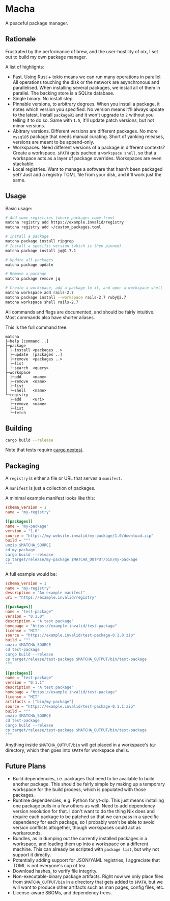 # Macha

A peaceful package manager.

## Rationale

Frustrated by the performance of brew, and the user-hostility of nix, I set out
to build my own package manager.

A list of highlights:

- Fast. Using Rust + tokio means we can run many operations in parallel. All
  operations touching the disk or the network are asynchronous and parallelised.
  When installing several packages, we install all of them in parallel. The
  backing store is a SQLite database.
- Single binary. No install step.
- Pinnable versions, to arbitrary degrees. When you install a package, it notes
  which version you specified. No version means it'll always update to the
  latest. Install `package@1` and it won't upgrade to `2` without you telling it
  to do so. Same with `1.5`, it'll update patch versions, but not minor versions.
- Abitrary versions. Different versions are different packages. No more
  `mysql@5` package that needs manual curating. Short of yanking releases,
  versions are meant to be append-only.
- Workspaces. Need different versions of a package in different contexts? Create
  a workspace. `$PATH` gets pached a `workspace shell`, so that a workspace acts
  as a layer of package overrides. Workspaces are even stackable.
- Local registries. Want to manage a software that hasn't been packaged yet?
  Just add a registry TOML file from your disk, and it'll work just the same.

## Usage

Basic usage:

```sh
# Add some registries (where packages come from)
matcha registry add https://example.invalid/registry
matcha registry add ~/custom_packages.toml

# Install a package
matcha package install ripgrep
# Install a specific version (which is then pinned)
matcha package install jq@1.7.1

# Update all packages
matcha package update

# Remove a package
matcha package remove jq

# Create a workspace, add a package to it, and open a workspace shell
matcha workspace add rails-2.7
matcha package install --workspace rails-2.7 ruby@2.7
matcha workspace shell rails-2.7
```

All commands and flags are documented, and should be fairly intuitive. Most
commands also have shorter aliases.

This is the full command tree:

```
matcha
├─help [command ..]
├─package
│ ├─install <packages ..>
│ ├─update  [packages ..]
│ ├─remove  <packages ..>
│ ├─list
│ └─search  <query>
├─workspace
│ ├─add     <name>
│ ├─remove  <name>
│ ├─list
│ └─shell   <name>
└─registry
  ├─add     <uri>
  ├─remove  <name>
  ├─list
  └─fetch
```

## Building

```sh
cargo build --release
```

Note that tests require [cargo nextest](https://nexte.st/).

## Packaging

A `registry` is either a file or URL that serves a `manifest`.

A `manifest` is just a collection of packages.

A minimal example manifest looks like this:

```toml
schema_version = 1
name = "my-registry"

[[packages]]
name = "my-package"
version = "1.0"
source = "https://my-website.invalid/my-package/1.0/download.zip"
build = """
unzip $MATCHA_SOURCE
cd my-package
cargo build --release
cp target/release/my-package $MATCHA_OUTPUT/bin/my-package
"""
```

A full example would be:

```toml
schema_version = 1
name = "my-registry"
description = "An example manifest"
uri = "https://example.invalid/registry"

[[packages]]
name = "test-package"
version = "0.1.0"
description = "A test package"
homepage = "https://example.invalid/test-package"
license = "MIT"
source = "https://example.invalid/test-package-0.1.0.zip"
build = """
unzip $MATCHA_SOURCE
cd test-package
cargo build --release
cp target/release/test-package $MATCHA_OUTPUT/bin/test-package
"""

[[packages]]
name = "test-package"
version = "0.1.1"
description = "A test package"
homepage = "https://example.invalid/test-package"
license = "MIT"
artifacts = ["bin/my-package"]
source = "https://example.invalid/test-package-0.1.1.zip"
build = """
unzip $MATCHA_SOURCE
cd test-package
cargo build --release
cp target/release/test-package $MATCHA_OUTPUT/bin/test-package
"""
```

Anything inside `$MATCHA_OUTPUT/bin` will get placed in a workspace's `bin`
directory, which then goes into `$PATH` for workspace shells.

## Future Plans

- Build dependencies, i.e. packages that need to be available to build another
  package. This should be fairly simple by making up a temporary workspace for
  the build process, which is populated with those packages.
- Runtime dependencies, e.g. Python for yt-dlp. This just means installing one
  package pulls in a few others as well. Need to add dependency version
  resolution for that. I don't want to do the thing Nix does and require each
  package to be patched so that we can pass in a specific dependency for each
  package, so I probably won't be able to avoid version conflicts altogether,
  though workspaces could act as workarounds.
- Bundles, as in dumping out the currently installed packages in a workspace,
  and loading them up into a workspace on a different machine. This can already
  be scripted with `package list`, but why not support it directly.
- Potentially adding support for JSON/YAML registries, I aggreciate that TOML is
  not everyone's cup of tea.
- Download hashes, to verify file integrity.
- Non-executable-binary package artifacts. Right now we only place files from
  `$MATCHA_OUTPUT/bin` in a directory that gets added to `$PATH`, but we will
  want to produce other artifacts such as man pages, config files, etc.
- License-aware SBOMs, and dependency trees.
